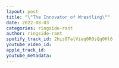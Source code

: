```yaml
---
layout: post
title: "\"The Innovator of Wrestling\""
date: 2022-08-03
categories: ringside-rant
author: ringside-rant
spotify_track_id: 2his8TalVieq0R0sQq0Hl6
youtube_video_id: 
apple_track_id: 
youtube_metadata: 
---
```

